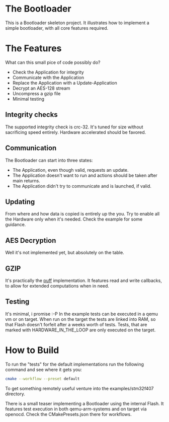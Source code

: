 # The Bootloader
This is a Bootloader skeleton project.
It illustrates how to implement a simple bootloader, with all core features required.

# The Features
What can this small pice of code possibly do?
- Check the Application for integrity
- Communicate with the Application
- Replace the Application with a Update-Application
- Decrypt an AES-128 stream
- Uncompress a gzip file
- Minimal testing

## Integrity checks
The supported integrity check is crc-32.
It's tuned for size without sacrificing speed entirely.
Hardware accelerated should be favored.

## Communication
The Bootloader can start into three states:
- The Application, even though valid, requests an update.
- The Application doesn't want to run and actions should be taken after main returns.
- The Application didn't try to communicate and is launched, if valid.

## Updating
From where and how data is copied is entirely up the you.
Try to enable all the Hardware only when it's needed.
Check the example for some guidance.

## AES Decryption
Well it's not implemented yet, but absolutely on the table.

## GZIP
It's practically the [puff](https://github.com/madler/zlib/tree/develop/contrib/puff) implementation.
It features read and write callbacks, to allow for extended computations when in need.

## Testing
It's minimal, i promise :-P
In the example tests can be executed in a qemu vm or on target.
When run on the target the tests are linked into RAM, so that Flash doesn't forfeit after a weeks worth of tests.
Tests, that are marked with HARDWARE_IN_THE_LOOP are only executed on the target.

# How to Build
To run the "tests" for the default implementations run the following command and see where it gets you:
```bash
cmake --workflow --preset default
```

To get something remotely useful venture into the examples/stm32f407 directory.

There is a small teaser implementing a Bootloader using the internal Flash.
It features test execution in both qemu-arm-systems and on target via openocd.
Check the CMakePresets.json there for workflows.